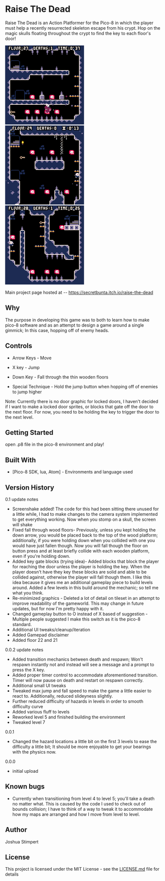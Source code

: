 # Raise The Dead

Raise The Dead is an Action Platformer for the Pico-8 in which the player must help a recently resurrected skeleton escape from his crypt. Hop on the magic skulls floating throughout the crypt to find the key to each floor's door!

![Raise The Dead](gameplay4.gif)
![Raise The Dead](gameplay2.gif)
![Raise The Dead](gameplay3.gif)

Main project page hosted at -- https://secretbunta.itch.io/raise-the-dead

## Why

The purpose in developing this game was to both to learn how to make pico-8 software and as an attempt to design a game around a single gimmick; In this case, hopping off of enemy heads.

## Controls

* Arrow Keys - Move

* X key - Jump

* Down Key - Fall through the thin wooden floors

* Special Technique - Hold the jump button when hopping off of enemies to jump higher

Note: Currently there is no door graphic for locked doors, I haven't decided if I want to make a locked door sprites, or blocks that gate off the door to the next floor. For now, you need to be holding the key to trigger the door to the next level.

## Getting Started

open .p8 file in the pico-8 environment and play!

## Built With

* [Pico-8 SDK, lua, Atom] - Environments and language used
	

## Version History

0.1 update notes
* Screenshake added! The code for this had been sitting there unused for a little while, I had to make changes to the camera system implemented to get everything working. Now when you stomp on a skull, the screen will shake
* Fixed fall through wood floors- Previously, unless you kept holding the down arrow, you would be placed back to the top of the wood platform; additionally, if you were holding down when you collided with one you would have just fallen though. Now you will fall though the floor on button press and at least briefly collide with each wooden platform, even if you're holding down.
* Added key gate blocks (trying idea)- Added blocks that block the player for reaching the door unless the player is holding the key. When the player doesn't have they key these blocks are solid and able to be collided against, otherwise the player will fall though them. I like this idea because it gives me an additional gameplay piece to build levels around. Added a few levels in this build around the mechanic; so tell me what you think.
* Re-minimized graphics - Deleted a lot of detail on tileset in an attempt to improve readability of the gameworld. This may change in future updates, but for now I'm pretty happy with it.
* Changed gameplay button to O instead of X based of suggestion - Multiple people suggested I make this switch as it is the pico-8 standard.
* Additional UI tweaks/cleanup/iteration
* Added Gamepad disclaimer
* Added floor 22 and 21

0.0.2 update notes

* Added transition mechanics between death and respawn; Won't respawn instantly not and instead will see a message and a prompt to press the X key.
* Added proper timer control to accommodate aforementioned transition. Timer will now pause on death and restart on respawn correctly.
* Additional small UI tweaks
* Tweaked max jump and fall speed to make the game a little easier to react to.  Additionally, reduced slideyness slightly.
* Further reduced difficulty of hazards in levels in order to smooth difficulty curve
* Added various fluff to levels
* Reworked level 5 and finished building the environment
* Tweaked level 7

0.0.1

* Changed the hazard locations a little bit on the first 3 levels to ease the difficulty a little bit; It should be more enjoyable to get your bearings with the physics now.
	
0.0.0

* initial upload	
	
## Known bugs

* Currently when transitioning from level 4 to level 5; you'll take a death no matter what. This is caused by the code I used to check out of bounds collision; I have to think of a way to tweak it to accommodate how my maps are arranged and how I move from level to level.


## Author

Joshua Stimpert

## License

This project is licensed under the MIT License - see the [LICENSE.md](LICENSE.md) file for details



